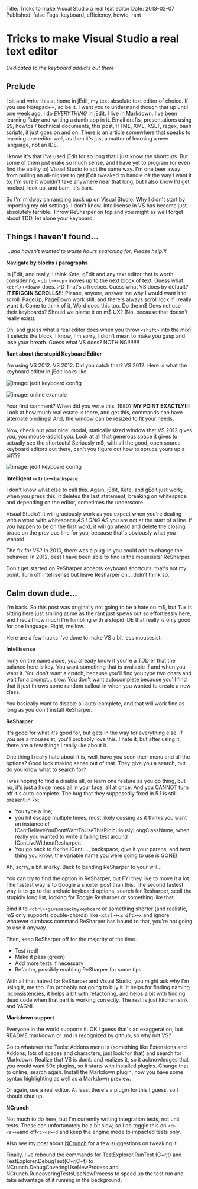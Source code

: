Title: Tricks to make Visual Studio a real text editor
Date: 2013-02-07
Published: false
Tags: keyboard, efficiency, howto, rant

# Tricks to make Visual Studio a real text editor

*Dedicated to the keyboard addicts out there*

## Prelude

I sit and write this at home in jEdit, my text absolute text editor of choice. If you use Notepad++, so be it. I want you to understand though that up until one week ago, I do *EVERYTHING* in jEdit. I live in Markdown. I've been learning Ruby and writing a dumb app in it. Email drafts, presentations using S9, howtos / technical documents, this post, HTML, XML, XSLT, regex, bash scripts, it just goes on and on. There is an article somewhere that speaks to learning one editor well, as then it's just a matter of learning a new language, not an IDE.

I know it's that I've used jEdit for so long that I just know the shortcuts. But some of them just make so much sense, and I have yet to program (or even find the ability to) Visual Studio to act the same way. I'm one beer away from pulling an all-nighter to get jEdit tweaked to handle c# the way I want it to; I'm sure it wouldn't take anywhere near that long, but I also know I'd get hooked, look up, and bam, it's 5am.

So I'm midway on ramping back up on Visual Studio. Why I didn't start by importing my old settings, I don't know. Intellisense in VS has become just absolutely terrible. Throw ReSharper on top and you might as well forget about TDD, let alone your keyboard.

## Things I haven't found...

*...and haven't wanted to waste hours searching for, Please help!!!*

**Navigate by blocks / paragraphs**

In jEdit, and really, I think Kate, gEdit and any text editor that is worth considering, `<ctrl>+<up>` moves up to the next block of text. Guess what `<ctrl>+<down>` does. :-D That's a freebee. Guess what VS does by default? **IT FRIGGIN SCROLLS!!!** Please, anyone, answer me why I would want it to scroll. PageUp, PageDown work still, and there's always scroll lock if I really want it. Come to think of it, Word does this too. Do the m$ Devs not use their keyboards? Should we blame it on m$ UX? (No, because that doesn't really exist).

Oh, and guess what a real editor does when you throw `<shift>` into the mix? It selects the block. I know, I'm sorry, I didn't mean to make you gasp and lose your breath. Guess what VS does? NOTHING!!!!!!!!

**Rant about the stupid Keyboard Editor**

I'm using VS 2012. VS 2012. Did you catch that? VS 2012. Here is what the keyboard editor in jEdit looks like:

![image: jedit keyboard config](/home/damon/Dropbox/Photos/screenshot/jedit-keyboard.png)

![image: online example](http://xilize.sourceforge.net/Reference/guide/images/goShortcuts.png)

Your first comment? When did you write this, 1980? **MY POINT EXACTLY!!!** Look at how much real estate is there, and get this, commands can have alternate bindings! And, the window can be resized to fit your needs.

Now, check out your nice, modal, statically sized window that VS 2012 gives you, you mouse-addict you. Look at all that generous space it gives to actually see the shortcuts! Seriously m$, with all the good, open source keyboard editors out there, can't you figure out how to spruce yours up a bit???

![image: jedit keyboard config](/home/damon/Dropbox/Apps/Greenshot/microshaft-keyboard.png)


**Intelligent `<ctrl>+<backspace`**

I don't know what else to call this. Again, jEdit, Kate, and gEdit just work; when you press this, it deletes the last statement, breaking on whitespace and depending on the editor, sometimes the underscore.

Visual Studio? It will graciously work as you expect when you're dealing with a word with whitespace,*AS LONG AS* you are not at the start of a line. If you happen to be on the first word, it will go ahead and delete the closing brace on the previous line for you, because that's obviously what you wanted.

The fix for VS? In 2010, there was a plug-in you could add to change the behavior. In 2012, best I have been able to find is the mouseists' ReSharper.

Don't get started on ReSharper accepts keyboard shortcuts, that's not my point. Turn off intellisense but leave Resharper on... didn't think so.

## Calm down dude...

I'm back. So this post was originally not going to be a hate on m$, but Tux is sitting here just smiling at me as the rant just spews out so effortlessly here, and I recall how much I'm fumbling with a stupid IDE that really is only good for one language. Right, mellow.

Here are a few hacks I've done to make VS a bit less mousesist.

**Intellisense**

Irony on the name aside, you already know if you're a TDD'er that the balance here is key. You want something that is available if and when you want it. You don't want a crutch, because you'll find you type two chars and wait for a prompt... slow. You don't want autocomplete because you'll find that it just throws some random callout in when you wanted to create a new class.

You basically want to disable all auto-complete, and that will work fine as long as you don't install ReSharper. 

**ReSharper**

It's good for what it's good for, but gets in the way for everything else. If you are a mousesist, you'll probably love this. I hate it, but after using it, there are a few things I really like about it.

One thing I really hate about it is, well, have you seen their menu and all the options? Good luck making sense out of that. They give you a search, but do you know what to search for?

I was hoping to find a disable all, or learn one feature as you go thing, but no, it's just a huge mess all in your face, all at once. And you CANNOT turn off it's auto-complete. The bug that they supposedly fixed in 5.1 is still present in 7x:

+ You type a line; 
+ you hit escape multiple times, most likely cussing as it thinks you want an instance of ICantBelieveYouDontWantToUseThisRidiculouslyLongClassName, when really you wanted to write a failing test around ICanLiveWithoutResharper.
+ You go back to fix the ICant...., backspace, give it your parens, and next thing you know, the variable name you were going to use is GONE!

Ah, sorry, a bit snarky. Back to bending ReSharper to your will...

You can try to find the option in ReSharper, but FYI they like to move it a lot. The fastest way is to Google a shorter post than this. The second fastest way is to go to the archaic keyboard options, search for Resharper, scoll the stupidly long list, looking for Toggle Resharper or something like that.

Bind it to `<ctrl>+givemebackmykeyboard` or something shorter (and realistic, m$ only supports double-chords) like `<ctrl>+<shift>+x` and ignore whatever dumbass command ReSharper has bound to that, you're not going to use it anyway.

Then, keep ReSharper off for the majority of the time.

+ Test (red)
+ Make it pass (green)
+ Add more tests if necessary
+ Refactor, possibly enabling ReSharper for some tips.

With all that hatred for ReSharper and Visual Studio, you might ask why I'm using it, me too. I'm probably not going to buy it. It helps for finding naming inconsistencies, it helps a bit with refactoring, and helps a bit with finding dead code when that part is working correctly. The rest is just kitchen sink and YAGNI.

**Markdown support**

Everyone in the world supports it. OK I guess that's an exaggeration, but README.markdown or .md is recognized by github, so why not VS?

Go to whatever the Tools: Addons menu is (something like Extensions and Addons; lots of spaces and characters, just look for that) and search for Markdown. Realize that VS is dumb and realizes it, so it acknowledges that you would want 50x plugins, so it starts with installed plugins. Change that to online, search again. Install the Markdown plugin, now you have some syntax highlighting as well as a Markdown preview.

Or again, use a real editor. At least there's a plugin for this I guess, so I should shut up.

**NCrunch**

Not much to do here, but I'm currently writing integration tests, not unit tests. These can unfortunately be a bit slow, so I do toggle this on `<c><s>+e`and off`<c><s>+d` and keep the engine mode to impacted tests only.

Also see my post about [NCrunch](http://professional.damonoverboe.org/ncrunch-on-the-fly-testing-in-parallel) for a few suggestions on tweaking it. 

Finally, I've rebound the commands for TestExplorer.RunTest (C+r,t) and TestExplorer.DebugTest(C+r,C+t) to NCrunch.DebugCoveringUseNewProcess and NCrunch.RuncoveringTestsUseNewProcess to speed up the test run and take advantage of it running in the background.

